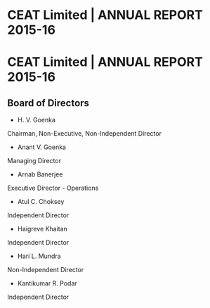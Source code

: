 # CEAT Limited | ANNUAL REPORT 2015-16

# CEAT Limited | ANNUAL REPORT 2015-16

## Board of Directors

- H. V. Goenka

Chairman, Non-Executive, Non-Independent Director
- Anant V. Goenka

Managing Director
- Arnab Banerjee

Executive Director - Operations
- Atul C. Choksey

Independent Director
- Haigreve Khaitan

Independent Director
- Hari L. Mundra

Non-Independent Director
- Kantikumar R. Podar

Independent Director